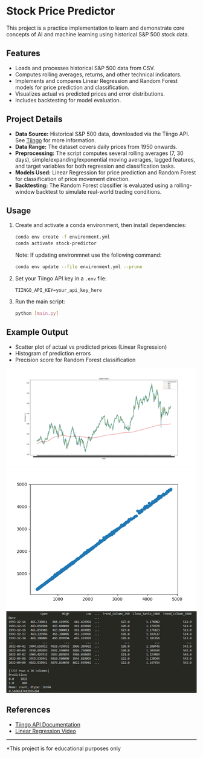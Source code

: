 # Stock Price Predictor

This project is a practice implementation to learn and demonstrate core concepts of AI and machine learning using historical S&P 500 stock data.

## Features

- Loads and processes historical S&P 500 data from CSV.
- Computes rolling averages, returns, and other technical indicators.
- Implements and compares Linear Regression and Random Forest models for price prediction and classification.
- Visualizes actual vs predicted prices and error distributions.
- Includes backtesting for model evaluation.

## Project Details

- **Data Source:** Historical S&P 500 data, downloaded via the Tiingo API. See [Tiingo](https://www.tiingo.com/) for more information.
- **Data Range:** The dataset covers daily prices from 1950 onwards.
- **Preprocessing:** The script computes several rolling averages (7, 30 days), simple/expanding/exponential moving averages, lagged features, and target variables for both regression and classification tasks.
- **Models Used:** Linear Regression for price prediction and Random Forest for classification of price movement direction.
- **Backtesting:** The Random Forest classifier is evaluated using a rolling-window backtest to simulate real-world trading conditions.

## Usage

1. Create and activate a conda environment, then install dependencies:
    ```sh
    conda env create -f environment.yml
    conda activate stock-predictor
    ```
    Note: If updating environmnet use the following command:
    ```sh
    conda env update --file environment.yml --prune
    ```
2. Set your Tiingo API key in a `.env` file:
    ```
    TIINGO_API_KEY=your_api_key_here
    ```
3. Run the main script:
    ```sh
    python [main.py]
    ```

## Example Output

- Scatter plot of actual vs predicted prices (Linear Regression)
- Histogram of prediction errors
- Precision score for Random Forest classification

![Stock data visualized in a line graph](Stock_png1.png)
![Scatter plot of actual vs prediced](linreg_accuracy.png)
![Output of program run](output.png)

## References

- [Tiingo API Documentation](https://www.tiingo.com/documentation/end-of-day)
- [Linear Regression Video](https://www.youtube.com/watch?v=1O_BenficgE)

---

*This project is for educational purposes only